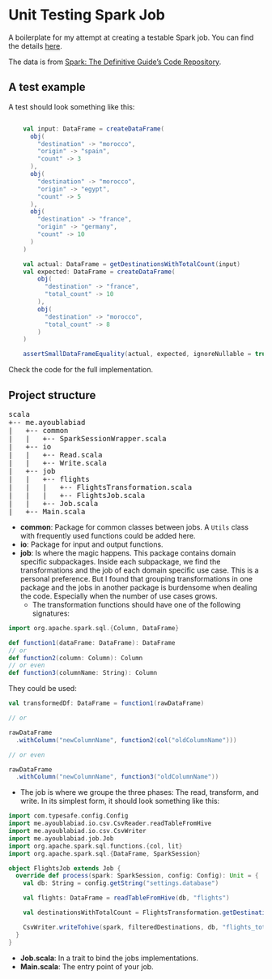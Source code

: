 # Unit Testing Spark Job

A boilerplate for my attempt at creating a testable Spark job. You can find the details [here](https://ayoublabiad.me/posts/unit-testing-spark-jobs/).

The data is from [Spark: The Definitive Guide’s Code Repository](https://github.com/databricks/Spark-The-Definitive-Guide/tree/master/data/flight-data/csv).

## A test example

A test should look something like this:

```scala

    val input: DataFrame = createDataFrame(
      obj(
        "destination" -> "morocco",
        "origin" -> "spain",
        "count" -> 3
      ),
      obj(
        "destination" -> "morocco",
        "origin" -> "egypt",
        "count" -> 5
      ),
      obj(
        "destination" -> "france",
        "origin" -> "germany",
        "count" -> 10
      )
    )

    val actual: DataFrame = getDestinationsWithTotalCount(input)
    val expected: DataFrame = createDataFrame(
        obj(
          "destination" -> "france",
          "total_count" -> 10
        ),
        obj(
          "destination" -> "morocco",
          "total_count" -> 8
        )
    )

    assertSmallDataFrameEquality(actual, expected, ignoreNullable = true, orderedComparison = false)
```

Check the code for the full implementation.

## Project structure
<pre>
scala
+-- me.ayoublabiad
|   +-- common
|   |   +-- SparkSessionWrapper.scala
|   +-- io
|   |   +-- Read.scala
|   |   +-- Write.scala
|   +-- job
|   |   +-- flights
|   |   |   +-- FlightsTransformation.scala
|   |   |   +-- FlightsJob.scala
|   |   +-- Job.scala
|   +-- Main.scala
</pre>
- **common**: Package for common classes between jobs. A `Utils` class with frequently used functions could be added here.
- **io**: Package for input and output functions.
- **job**: Is where the magic happens. This package contains domain specific subpackages. Inside each subpackage, we find the transformations and the job of each domain specific use case. This is a personal preference. But I found that grouping transformations in one package and the jobs in another package is burdensome when dealing the code. Especially when the number of use cases grows.
    - The transformation functions should have one of the following signatures:
```scala
import org.apache.spark.sql.{Column, DataFrame}

def function1(dataFrame: DataFrame): DataFrame
// or 
def function2(column: Column): Column
// or even
def function3(columnName: String): Column
```
They could be used:

```scala
val transformedDf: DataFrame = function1(rawDataFrame)

// or 

rawDataFrame
  .withColumn("newColumnName", function2(col("oldColumnName")))

// or even 

rawDataFrame
  .withColumn("newColumnName", function3("oldColumnName"))
```
- The job is where we groupe the three phases: The read, transform, and write. In its simplest form, it should look something like this:

```scala
import com.typesafe.config.Config
import me.ayoublabiad.io.csv.CsvReader.readTableFromHive
import me.ayoublabiad.io.csv.CsvWriter
import me.ayoublabiad.job.Job
import org.apache.spark.sql.functions.{col, lit}
import org.apache.spark.sql.{DataFrame, SparkSession}

object FlightsJob extends Job {
  override def process(spark: SparkSession, config: Config): Unit = {
    val db: String = config.getString("settings.database")

    val flights: DataFrame = readTableFromHive(db, "flights")

    val destinationsWithTotalCount = FlightsTransformation.getDestinationsWithTotalCount(flights)

    CsvWriter.writeTohive(spark, filteredDestinations, db, "flights_total_count")
  }
}

```

- **Job.scala**: In a trait to bind the jobs implementations.
- **Main.scala**: The entry point of your job.

